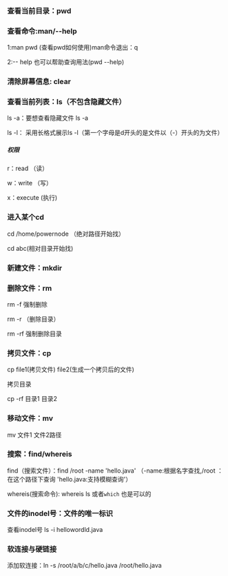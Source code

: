### 查看当前目录：pwd

### 查看命令:man/--help

1:man pwd (查看pwd如何使用)man命令退出：q

2:-- help 也可以帮助查询用法(pwd --help)

### 清除屏幕信息: clear

### 查看当前列表：ls（不包含隐藏文件）

ls -a：要想查看隐藏文件 ls -a

ls -l： 采用长格式展示ls -l（第一个字母是d开头的是文件以（-）开头的为文件）

##### 权限

r：read （读）

w：write （写）

x：execute (执行)

### 进入某个cd 

cd /home/powernode （绝对路径开始找）

cd abc(相对目录开始找)

### 新建文件：mkdir

### 删除文件：rm  

rm -f 强制删除 

rm -r （删除目录）

rm -rf 强制删除目录

### 拷贝文件：cp

cp file1(拷贝文件) file2(生成一个拷贝后的文件)

拷贝目录

cp -rf 目录1 目录2

### 移动文件：mv

mv 文件1 文件2路径

### 搜索：find/whereis

find（搜索文件）：find /root -name 'hello.java'   （-name:根据名字查找,/root ：在这个路径下查询 'hello.java:支持模糊查询'）

whereis(搜索命令): whereis ls 或者`which` 也是可以的

###  文件的inodel号：文件的唯一标识

查看inodel号 ls -i hellowordld.java

### 软连接与硬链接

添加软连接：ln -s /root/a/b/c/hello.java /root/hello.java